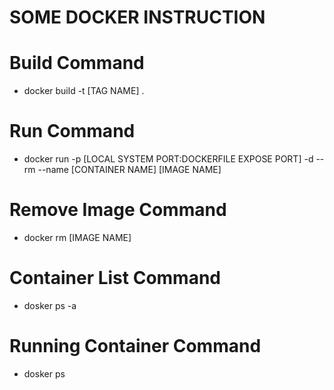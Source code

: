 # SOME DOCKER INSTRUCTION

# Build Command

- docker build -t [TAG NAME] .

# Run Command

- docker run -p [LOCAL SYSTEM PORT:DOCKERFILE EXPOSE PORT] -d --rm --name [CONTAINER NAME] [IMAGE NAME]

# Remove Image Command

- docker rm [IMAGE NAME]

# Container List Command

- dosker ps -a

# Running Container Command

- dosker ps
